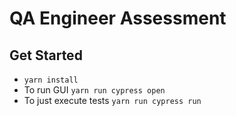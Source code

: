 # QA Engineer Assessment

## Get Started
- `yarn install`
- To run GUI `yarn run cypress open`
- To just execute tests `yarn run cypress run`
